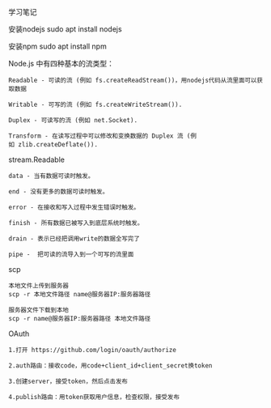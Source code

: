 学习笔记

安装nodejs
 	sudo apt install nodejs

安装npm
	sudo apt install npm


Node.js 中有四种基本的流类型：

	Readable - 可读的流 (例如 fs.createReadStream())，用nodejs代码从流里面可以获取数据

	Writable - 可写的流 (例如 fs.createWriteStream()).

	Duplex - 可读写的流 (例如 net.Socket).

	Transform - 在读写过程中可以修改和变换数据的 Duplex 流 (例如 zlib.createDeflate()).


stream.Readable

	data - 当有数据可读时触发。

	end - 没有更多的数据可读时触发。

	error - 在接收和写入过程中发生错误时触发。

	finish - 所有数据已被写入到底层系统时触发。

	drain - 表示已经把调用write的数据全写完了

	pipe -  把可读的流导入到一个可写的流里面

scp
	
	本地文件上传到服务器
	scp -r 本地文件路径 name@服务器IP:服务器路径

	服务器文件下载到本地
	scp -r name@服务器IP:服务器路径 本地文件路径

OAuth

	1.打开 https://github.com/login/oauth/authorize

	2.auth路由：接收code，用code+client_id+client_secret换token

	3.创建server，接受token，然后点击发布

	4.publish路由：用token获取用户信息，检查权限，接受发布